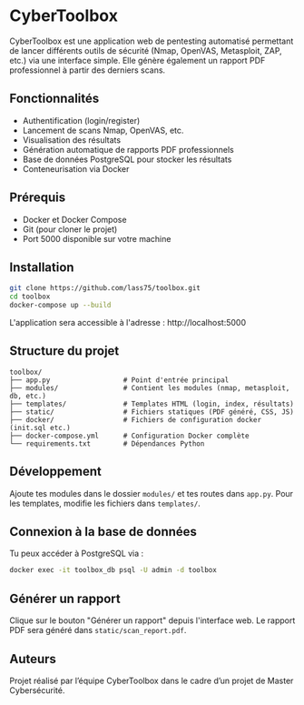 # CyberToolbox

CyberToolbox est une application web de pentesting automatisé permettant de lancer différents outils de sécurité (Nmap, OpenVAS, Metasploit, ZAP, etc.) via une interface simple. Elle génère également un rapport PDF professionnel à partir des derniers scans.

## Fonctionnalités

- Authentification (login/register)
- Lancement de scans Nmap, OpenVAS, etc.
- Visualisation des résultats
- Génération automatique de rapports PDF professionnels
- Base de données PostgreSQL pour stocker les résultats
- Conteneurisation via Docker

## Prérequis

- Docker et Docker Compose
- Git (pour cloner le projet)
- Port 5000 disponible sur votre machine

## Installation

```bash
git clone https://github.com/lass75/toolbox.git
cd toolbox
docker-compose up --build
```

L'application sera accessible à l'adresse : http://localhost:5000

## Structure du projet

```
toolbox/
├── app.py                  # Point d'entrée principal
├── modules/                # Contient les modules (nmap, metasploit, db, etc.)
├── templates/              # Templates HTML (login, index, résultats)
├── static/                 # Fichiers statiques (PDF généré, CSS, JS)
├── docker/                 # Fichiers de configuration docker (init.sql etc.)
├── docker-compose.yml      # Configuration Docker complète
└── requirements.txt        # Dépendances Python
```

## Développement

Ajoute tes modules dans le dossier `modules/` et tes routes dans `app.py`. Pour les templates, modifie les fichiers dans `templates/`.

## Connexion à la base de données

Tu peux accéder à PostgreSQL via :

```bash
docker exec -it toolbox_db psql -U admin -d toolbox
```

## Générer un rapport

Clique sur le bouton "Générer un rapport" depuis l'interface web. Le rapport PDF sera généré dans `static/scan_report.pdf`.

## Auteurs

Projet réalisé par l’équipe CyberToolbox dans le cadre d’un projet de Master Cybersécurité.
